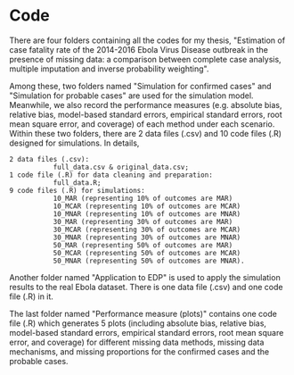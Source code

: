 # Code
There are four folders containing all the codes for my thesis, "Estimation of case fatality rate of the 2014-2016 Ebola Virus Disease outbreak in the presence of missing data: a comparison between complete case analysis, multiple imputation and inverse probability weighting".

Among these, two folders named "Simulation for confirmed cases" and "Simulation for probable cases" are used for the simulation model. Meanwhile, we also record the performance measures (e.g. absolute bias, relative bias, model-based standard errors, empirical standard errors, root mean square error, and coverage) of each method under each scenario. Within these two folders, there are 2 data files (.csv) and 10 code files (.R) designed for simulations. In details, 

    2 data files (.csv): 
               full_data.csv & original_data.csv;
    1 code file (.R) for data cleaning and preparation: 
               full_data.R;
    9 code files (.R) for simulations:
               10_MAR (representing 10% of outcomes are MAR)
               10_MCAR (representing 10% of outcomes are MCAR)
               10_MNAR (representing 10% of outcomes are MNAR)
               30_MAR (representing 30% of outcomes are MAR)
               30_MCAR (representing 30% of outcomes are MCAR)
               30_MNAR (representing 30% of outcomes are MNAR)
               50_MAR (representing 50% of outcomes are MAR)
               50_MCAR (representing 50% of outcomes are MCAR)
               50_MNAR (representing 50% of outcomes are MNAR).

Another folder named "Application to EDP" is used to apply the simulation results to the real Ebola dataset. There is one data file (.csv) and one code file (.R) in it.

The last folder named "Performance measure (plots)" contains one code file (.R) which generates 5 plots (including absolute bias, relative bias, model-based standard errors, empirical standard errors, root mean square error, and coverage) for different missing data methods, missing data mechanisms, and missing proportions for the confirmed cases and the probable cases.

